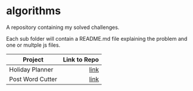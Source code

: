 # algorithms

A repository containing my solved challenges.

Each sub folder will contain a README.md file explaining the problem and one or multple js files.

| Project          |                                                          Link to Repo |
| ---------------- | --------------------------------------------------------------------: |
| Holiday Planner  | [link](https://github.com/simo54/algorithms/tree/main/HolidayPlanner) |
| Post Word Cutter | [link](https://github.com/simo54/algorithms/tree/main/PostWordCutter) |
